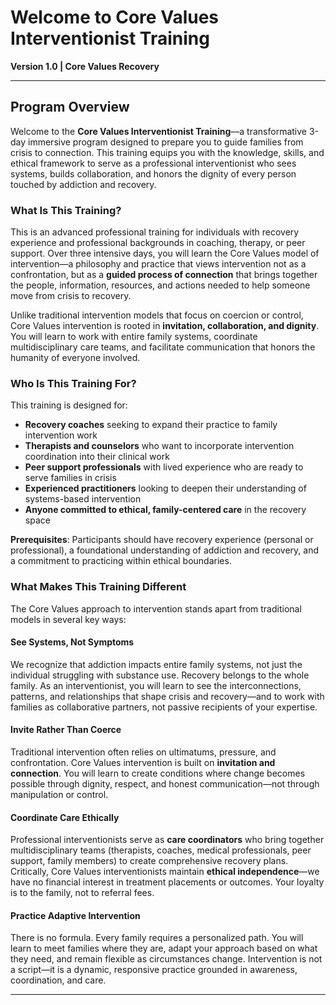 # Welcome to Core Values Interventionist Training

**Version 1.0 | Core Values Recovery**

---

## Program Overview

Welcome to the **Core Values Interventionist Training**—a transformative 3-day immersive program designed to prepare you to guide families from crisis to connection. This training equips you with the knowledge, skills, and ethical framework to serve as a professional interventionist who sees systems, builds collaboration, and honors the dignity of every person touched by addiction and recovery.

### What Is This Training?

This is an advanced professional training for individuals with recovery experience and professional backgrounds in coaching, therapy, or peer support. Over three intensive days, you will learn the Core Values model of intervention—a philosophy and practice that views intervention not as a confrontation, but as a **guided process of connection** that brings together the people, information, resources, and actions needed to help someone move from crisis to recovery.

Unlike traditional intervention models that focus on coercion or control, Core Values intervention is rooted in **invitation, collaboration, and dignity**. You will learn to work with entire family systems, coordinate multidisciplinary care teams, and facilitate communication that honors the humanity of everyone involved.

### Who Is This Training For?

This training is designed for:

- **Recovery coaches** seeking to expand their practice to family intervention work
- **Therapists and counselors** who want to incorporate intervention coordination into their clinical work
- **Peer support professionals** with lived experience who are ready to serve families in crisis
- **Experienced practitioners** looking to deepen their understanding of systems-based intervention
- **Anyone committed to ethical, family-centered care** in the recovery space

**Prerequisites**: Participants should have recovery experience (personal or professional), a foundational understanding of addiction and recovery, and a commitment to practicing within ethical boundaries.

### What Makes This Training Different

The Core Values approach to intervention stands apart from traditional models in several key ways:

#### **See Systems, Not Symptoms**

We recognize that addiction impacts entire family systems, not just the individual struggling with substance use. Recovery belongs to the whole family. As an interventionist, you will learn to see the interconnections, patterns, and relationships that shape crisis and recovery—and to work with families as collaborative partners, not passive recipients of your expertise.

#### **Invite Rather Than Coerce**

Traditional intervention often relies on ultimatums, pressure, and confrontation. Core Values intervention is built on **invitation and connection**. You will learn to create conditions where change becomes possible through dignity, respect, and honest communication—not through manipulation or control.

#### **Coordinate Care Ethically**

Professional interventionists serve as **care coordinators** who bring together multidisciplinary teams (therapists, coaches, medical professionals, peer support, family members) to create comprehensive recovery plans. Critically, Core Values interventionists maintain **ethical independence**—we have no financial interest in treatment placements or outcomes. Your loyalty is to the family, not to referral fees.

#### **Practice Adaptive Intervention**

There is no formula. Every family requires a personalized path. You will learn to meet families where they are, adapt your approach based on what they need, and remain flexible as circumstances change. Intervention is not a script—it is a dynamic, responsive practice grounded in awareness, coordination, and care.

---
